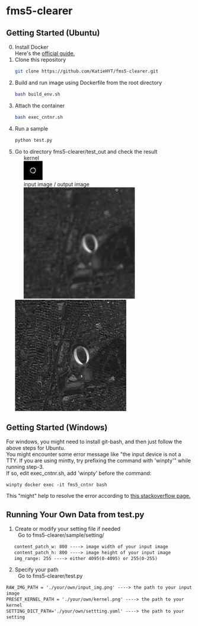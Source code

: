 # fms5-clearer

## Getting Started (Ubuntu)
0. Install Docker  
   Here's the [official guide.](https://docs.docker.com/get-docker/)  
1. Clone this repository
   ```bash
   git clone https://github.com/KatieHYT/fms5-clearer.git
   ```
2. Build and run image using Dockerfile from the root directory
   ```bash
   bash build_env.sh
   ```
3. Attach the container
   ```bash
   bash exec_cntnr.sh
   ```
4. Run a sample
   ```bash
   python test.py
   ```
5. Go to directory fms5-clearer/test_out and check the result  
&nbsp;&nbsp;&nbsp;&nbsp;&nbsp; kernel  
&nbsp;&nbsp;&nbsp;&nbsp;&nbsp; <img src="./sample/input/testkernel.png">  
&nbsp;&nbsp;&nbsp;&nbsp;&nbsp; input image / output image  
&nbsp;&nbsp;&nbsp;&nbsp;&nbsp; <img src="./sample/input/test255_800.png" width="300">&nbsp;&nbsp;&nbsp;&nbsp;&nbsp; <img src="./sample/output/output_img.png" width="300">

## Getting Started (Windows)
For windows, you might need to install git-bash, and then just follow the above steps for Ubuntu.  
You might encounter some error message like "the input device is not a TTY. If you are using mintty, try prefixing the command with 'winpty'" while running step-3.  
If so, edit exec_cntnr.sh, add 'winpty' before the command:
```
winpty docker exec -it fms5_cntnr bash  
```
This "might" help to resolve the error according to [this stackoverflow page.](https://stackoverflow.com/questions/48623005/docker-error-the-input-device-is-not-a-tty-if-you-are-using-mintty-try-prefi)



## Running Your Own Data from test.py
1. Create or modify your setting file if needed  
&nbsp;&nbsp;Go to fms5-clearer/sample/setting/
```
   content_patch_w: 800 ----> image width of your input image 
   content_patch_h: 800 ----> image height of your input image 
   img_range: 255 ----> either 4095(0-4095) or 255(0-255)
```

2. Specify your path  
&nbsp;&nbsp;Go to fms5-clearer/test.py
```
RAW_IMG_PATH = './your/own/input_img.png' ----> the path to your input image 
PRESET_KERNEL_PATH = './your/own/kernel.png' ----> the path to your kernel
SETTING_DICT_PATH='./your/own/settting.yaml' ----> the path to your setting
```

